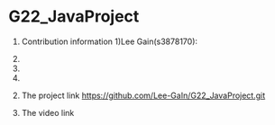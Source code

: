 # G22_JavaProject

1. Contribution information
  1)Lee Gain(s3878170):
  2)
  3)
  4)
  
2. The project link
  https://github.com/Lee-GaIn/G22_JavaProject.git

3. The video link
